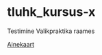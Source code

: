 # tluhk_kursus-x
Testimine Valikpraktika raames

[Ainekaart](https://github.com/renidalumi/tluhk_kursus-x/blob/main/Ainekaart.md)
